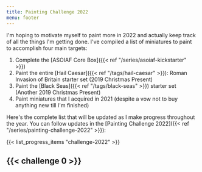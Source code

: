 ```yaml
---
title: Painting Challenge 2022
menu: footer
---
```


I'm hoping to motivate myself to paint more in 2022 and actually keep track of all the things I'm getting done. I've compiled a list of miniatures to paint to accomplish four main targets:

1. Complete the [ASOIAF Core Box]({{< ref "/series/asoiaf-kickstarter" >}})
2. Paint the entire [Hail Caesar]({{< ref "/tags/hail-caesar" >}}): Roman Invasion of Britain starter set (2019 Christmas Present)
3. Paint the [Black Seas]({{< ref "/tags/black-seas" >}}) starter set (Another 2019 Christmas Present)
4. Paint miniatures that I acquired in 2021 (despite a vow not to buy anything new till I'm finished)

Here's the complete list that will be updated as I make progress throughout the year. You can follow updates in the [Painting Challenge 2022]({{< ref "/series/painting-challenge-2022" >}}):

{{< list_progress_items "challenge-2022" >}}

## {{< challenge 0 >}}
